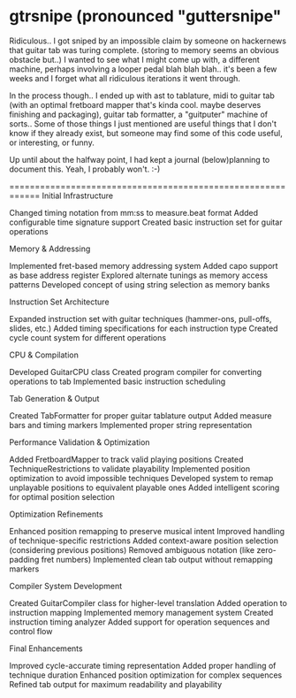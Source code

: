 # gtrsnipe (pronounced "guttersnipe"

Ridiculous.. I got sniped by an impossible claim by someone on hackernews that guitar tab was turing complete. (storing to memory seems an obvious obstacle but..) 
I wanted to see what I might come up with, a different machine, perhaps involving a looper pedal blah blah blah.. it's been a few weeks and I forget what all ridiculous iterations it went through. 

In the process though.. I ended up with ast to tablature, midi to guitar tab (with an optimal fretboard mapper that's kinda cool. maybe deserves finishing and packaging), guitar tab formatter, a "guitputer" machine of sorts.. Some of those things I just mentioned are useful things that I don't know if they already exist, but someone may find some of this code useful, or interesting, or funny.

Up until about the halfway point, I had kept a journal (below)planning to document this. Yeah, I probably won't. :-)

============================================================
Initial Infrastructure

Changed timing notation from mm:ss to measure.beat format
Added configurable time signature support
Created basic instruction set for guitar operations

Memory & Addressing

Implemented fret-based memory addressing system
Added capo support as base address register
Explored alternate tunings as memory access patterns
Developed concept of using string selection as memory banks

Instruction Set Architecture

Expanded instruction set with guitar techniques (hammer-ons, pull-offs, slides, etc.)
Added timing specifications for each instruction type
Created cycle count system for different operations

CPU & Compilation

Developed GuitarCPU class
Created program compiler for converting operations to tab
Implemented basic instruction scheduling

Tab Generation & Output

Created TabFormatter for proper guitar tablature output
Added measure bars and timing markers
Implemented proper string representation

Performance Validation & Optimization

Added FretboardMapper to track valid playing positions
Created TechniqueRestrictions to validate playability
Implemented position optimization to avoid impossible techniques
Developed system to remap unplayable positions to equivalent playable ones
Added intelligent scoring for optimal position selection

Optimization Refinements

Enhanced position remapping to preserve musical intent
Improved handling of technique-specific restrictions
Added context-aware position selection (considering previous positions)
Removed ambiguous notation (like zero-padding fret numbers)
Implemented clean tab output without remapping markers

Compiler System Development

Created GuitarCompiler class for higher-level translation
Added operation to instruction mapping
Implemented memory management system
Created instruction timing analyzer
Added support for operation sequences and control flow

Final Enhancements

Improved cycle-accurate timing representation
Added proper handling of technique duration
Enhanced position optimization for complex sequences
Refined tab output for maximum readability and playability